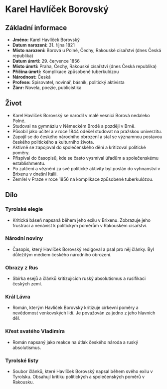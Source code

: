 # Karel Havlíček Borovský

## Základní informace

- **Jméno:** Karel Havlíček Borovský
- **Datum narození:** 31. října 1821
- **Místo narození:** Borová u Polné, Čechy, Rakouské císařství (dnes Česká republika)
- **Datum úmrtí:** 29. července 1856
- **Místo úmrtí:** Praha, Čechy, Rakouské císařství (dnes Česká republika)
- **Příčina úmrtí:** Komplikace způsobené tuberkulózou
- **Národnost:** Česká
- **Profese:** Spisovatel, novinář, básník, politický aktivista
- **Žánr:** Novela, poezie, publicistika

## Život

- Karel Havlíček Borovský se narodil v malé vesnici Borová nedaleko Polné.
- Studoval na gymnáziu v Německém Brodě a později v Brně.
- Působil jako učitel a v roce 1844 odešel studovat na pražskou univerzitu.
- Zapojil se do českého národního obrození a stal se významnou postavou českého politického a kulturního života.
- Aktivně se zapojoval do společenského dění a kritizoval politické poměry.
- Přispíval do časopisů, kde se často vysmíval úřadům a společenskému establishmentu.
- Po zatčení a věznění za své politické aktivity byl poslán do vyhnanství v Brixenu v dnešní Itálii.
- Zemřel v Praze v roce 1856 na komplikace způsobené tuberkulózou.

## Dílo

### Tyrolské elegie

- Kritická báseň napsaná během jeho exilu v Brixenu. Zobrazuje jeho frustraci a nenávist k politickým poměrům v Rakouském císařství.

### Národní noviny

- Časopis, který Havlíček Borovský redigoval a psal pro něj články. Byl důležitým médiem českého národního obrození.

### Obrazy z Rus

- Sbírka esejů a článků kritizujících ruský absolutismus a rusifikaci českých zemí.

### Král Lávra

- Román, kterým Havlíček Borovský kritizuje církevní poměry a nevědomost venkovských lidí. Je považován za jedno z jeho hlavních děl.

### Křest svatého Vladimíra

- Román napsaný jako reakce na útlak českého národa a ruský absolutismus.

### Tyrolské listy

- Soubor článků, které Havlíček Borovský napsal během svého exilu v Tyrolsku. Obsahují kritiku politických a společenských poměrů v Rakousku.